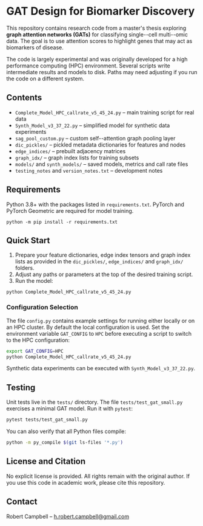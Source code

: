 # GAT Design for Biomarker Discovery

This repository contains research code from a master's thesis exploring **graph attention networks (GATs)** for classifying single--cell multi--omic data. The goal is to use attention scores to highlight genes that may act as biomarkers of disease.

The code is largely experimental and was originally developed for a high performance computing (HPC) environment. Several scripts write intermediate results and models to disk. Paths may need adjusting if you run the code on a different system.

## Contents

- `Complete_Model_HPC_callrate_v5_45_24.py` – main training script for real data
- `Synth_Model_v3_37_22.py` – simplified model for synthetic data experiments
- `sag_pool_custom.py` – custom self--attention graph pooling layer
- `dic_pickles/` – pickled metadata dictionaries for features and nodes
- `edge_indices/` – prebuilt adjacency matrices
- `graph_idx/` – graph index lists for training subsets
- `models/` and `synth_models/` – saved models, metrics and call rate files
- `testing_notes` and `version_notes.txt` – development notes

## Requirements

Python 3.8+ with the packages listed in `requirements.txt`. PyTorch and PyTorch Geometric are required for model training.

```
python -m pip install -r requirements.txt
```

## Quick Start

1. Prepare your feature dictionaries, edge index tensors and graph index lists as provided in the `dic_pickles/`, `edge_indices/` and `graph_idx/` folders.
2. Adjust any paths or parameters at the top of the desired training script.
3. Run the model:

```
python Complete_Model_HPC_callrate_v5_45_24.py
```

### Configuration Selection

The file `config.py` contains example settings for running either locally or on
an HPC cluster. By default the local configuration is used. Set the environment
variable `GAT_CONFIG` to `HPC` before executing a script to switch to the HPC
configuration:

```bash
export GAT_CONFIG=HPC
python Complete_Model_HPC_callrate_v5_45_24.py
```

Synthetic data experiments can be executed with `Synth_Model_v3_37_22.py`.

## Testing

Unit tests live in the `tests/` directory. The file `tests/test_gat_small.py`
exercises a minimal GAT model. Run it with `pytest`:

```bash
pytest tests/test_gat_small.py
```

You can also verify that all Python files compile:

```bash
python -m py_compile $(git ls-files '*.py')
```

## License and Citation

No explicit license is provided. All rights remain with the original author. If you use this code in academic work, please cite this repository.

## Contact

Robert Campbell – [h.robert.campbell@gmail.com](mailto:h.robert.campbell@gmail.com)
